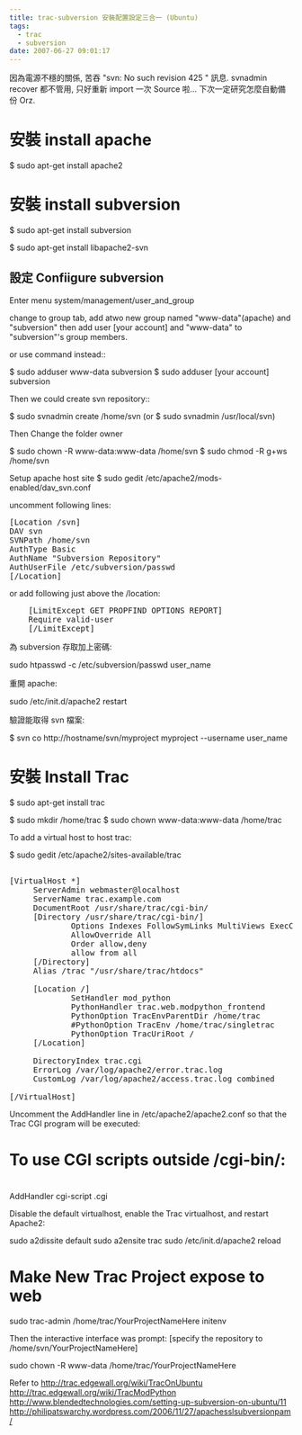 ```yaml
---
title: trac-subversion 安裝配置設定三合一 (Ubuntu)
tags:
  - trac
  - subversion
date: 2007-06-27 09:01:17
---
```


因為電源不穩的關係, 苦吞 "svn: No such revision 425 " 訊息. svnadmin recover 都不管用, 只好重新 import 一次 Source 啦... 下次一定研究怎麼自動備份 Orz.

安裝 install apache
=======================

$ sudo apt-get install apache2

安裝 install subversion
=======================

$ sudo apt-get install subversion

$ sudo apt-get install libapache2-svn

設定 Confiigure subversion
--------------------------

Enter menu system/management/user_and_group

change to group tab, add atwo new group named "www-data"(apache) and "subversion"
then add user [your account] and "www-data" to "subversion"'s group members.

or use command instead::

 $ sudo adduser www-data subversion
 $ sudo adduser [your account] subversion

Then we could create svn repository::

 $ sudo svnadmin create /home/svn  (or $ sudo svnadmin /usr/local/svn)

Then Change the folder owner

 $ sudo chown -R www-data:www-data /home/svn
 $ sudo chmod -R g+ws /home/svn

Setup apache host site
$ sudo gedit /etc/apache2/mods-enabled/dav_svn.conf

uncomment following lines:
<pre>[Location /svn]
DAV svn
SVNPath /home/svn
AuthType Basic
AuthName "Subversion Repository"
AuthUserFile /etc/subversion/passwd
[/Location]
</pre>
or add following just above the /location:
<pre>
    [LimitExcept GET PROPFIND OPTIONS REPORT]
    Require valid-user
    [/LimitExcept]
</pre>為 subversion 存取加上密碼:

sudo htpasswd -c /etc/subversion/passwd user_name

重開 apache:

sudo /etc/init.d/apache2 restart

驗證能取得 svn 檔案:

$ svn co http://hostname/svn/myproject myproject --username user_name

安裝 Install Trac
================

$ sudo apt-get install trac

$ sudo mkdir /home/trac
$ sudo chown www-data:www-data /home/trac

To add a virtual host to host trac:

$ sudo gedit /etc/apache2/sites-available/trac

<pre><span style="font-family:monospace;">
</span>[VirtualHost *]
     ServerAdmin webmaster@localhost
     ServerName trac.example.com
     DocumentRoot /usr/share/trac/cgi-bin/
     [Directory /usr/share/trac/cgi-bin/]
             Options Indexes FollowSymLinks MultiViews ExecCGI
             AllowOverride All
             Order allow,deny
             allow from all
     [/Directory]
     Alias /trac "/usr/share/trac/htdocs"

     [Location /]
             SetHandler mod_python 
             PythonHandler trac.web.modpython_frontend 
             PythonOption TracEnvParentDir /home/trac
             #PythonOption TracEnv /home/trac/singletrac
             PythonOption TracUriRoot /
     [/Location]

     DirectoryIndex trac.cgi
     ErrorLog /var/log/apache2/error.trac.log
     CustomLog /var/log/apache2/access.trac.log combined

[/VirtualHost]
</pre>
Uncomment the AddHandler line in /etc/apache2/apache2.conf so that the Trac CGI program will be executed:

# To use CGI scripts outside /cgi-bin/:
#
AddHandler cgi-script .cgi

Disable the default virtualhost, enable the Trac virtualhost, and restart Apache2:

sudo a2dissite default
sudo a2ensite trac
sudo  /etc/init.d/apache2 reload

Make New Trac Project expose to web
===================================

sudo trac-admin /home/trac/YourProjectNameHere initenv

Then the interactive interface was prompt:
[specify the repository to /home/svn/YourProjectNameHere]

sudo chown -R www-data /home/trac/YourProjectNameHere

Refer to
http://trac.edgewall.org/wiki/TracOnUbuntu
http://trac.edgewall.org/wiki/TracModPython
http://www.blendedtechnologies.com/setting-up-subversion-on-ubuntu/11
http://philipatswarchy.wordpress.com/2006/11/27/apachesslsubversionpam/